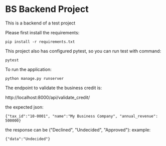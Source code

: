 # BS Backend Project
This is a backend of a test project

Please first install the requirements:

`pip install -r requirements.txt`

This project also has configured pytest, so you can run test with command:

`pytest`

To run the application:

`python manage.py runserver`

The endpoint to validate the business credit is:

http://localhost:8000/api/validate_credit/

the expected json:

`{"tax_id":"10-0001", "name":"My Business Company", "annual_revenue": 500000}`

the response can be ("Declined", "Undecided", "Approved"):
example: 

`{"data":"Undecided"}`
